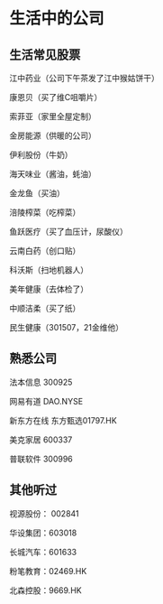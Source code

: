 # 生活中的公司


## 生活常见股票

江中药业（公司下午茶发了江中猴姑饼干）

康恩贝（买了维C咀嚼片）

索菲亚（家里全屋定制）

金房能源（供暖的公司）

伊利股份（牛奶）

海天味业（酱油，蚝油）

金龙鱼（买油）

涪陵榨菜（吃榨菜）

鱼跃医疗（买了血压计，尿酸仪）

云南白药（创口贴）

科沃斯（扫地机器人）

美年健康（去体检了）

中顺洁柔（买了纸）

民生健康（301507，21金维他）


## 熟悉公司

法本信息 300925

网易有道 DAO.NYSE

新东方在线 东方甄选01797.HK

美克家居 600337

普联软件 300996

## 其他听过

视源股份： 002841

华设集团：603018

长城汽车：601633

粉笔教育：02469.HK

北森控股：9669.HK